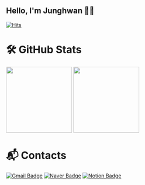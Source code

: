 ## Hello, I'm Junghwan 💪🏻

[![Hits](https://hits.seeyoufarm.com/api/count/incr/badge.svg?url=https%3A%2F%2Fgithub.com%2FGo2gym&count_bg=%23B2C9FF&title_bg=%2348529C&icon=&icon_color=%23E7E7E7&title=hits&edge_flat=false)](https://hits.seeyoufarm.com)

# 🛠 GitHub Stats
<p>
  <img height="180em" src="https://github-readme-stats.vercel.app/api?username=Go2gym&show_icons=true&include_all_commits=true&bg_color=30,e96443,904e95&title_color=fff&text_color=fff">
  <img height="180em" src="https://github-readme-stats.vercel.app/api/top-langs/?username=Go2gym&layout=compact&bg_color=30,e96443,904e95&title_color=fff&text_color=fff">
</p>



# :mailbox_with_mail: Contacts

[![Gmail Badge](https://img.shields.io/badge/Gmail-d14836?style=flat-square&logo=Gmail&logoColor=white&link=mailto:go2gym365@gmail.com)](mailto:go2gym365@gmail.com)
[![Naver Badge](https://img.shields.io/badge/Naver-03C75A?style=flat-square&logo=Naver&logoColor=white&link=mailto:lee0622aa@naver.com)](mailto:lee0622aa@naver.com)
[![Notion Badge](https://img.shields.io/badge/Notion-000000?style=flat-square&logo=Notion&logoColor=white&link=mailto:lee0622aa@naver.com)](mailto:lee0622aa@naver.com)

<!--
**Go2gym/Go2gym** is a ✨ _special_ ✨ repository because its `README.md` (this file) appears on your GitHub profile.

Here are [![Tech Blog Badge](http://img.shields.io/badge/-Tech%20blog-black?style=flat-square&logo=github&link=https://soo-vely-dev.tistory.com/)](https://soo-vely-dev.tistory.com/)some ideas to get you started:
https://cocoon1787.tistory.com/827
- 🔭 I’m currently working on ...
- 🌱 I’m currently learning ...
- 👯 I’m looking to collaborate on ...
- 🤔 I’m looking for help with ...
- 💬 Ask me about ...
- 📫 How to reach me: ...
- 😄 Pronouns: ...
- ⚡ Fun fact: ...
-->
